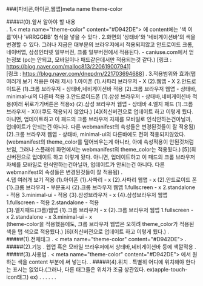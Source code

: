 ###[파비콘,아이콘,웹앱]meta name theme-color

#####(0).앞서 알아야 할 내용  
.
    1.< meta name="theme-color" content="#D942DE"> 에 content에는 '색 이름'이나 '#RRGGBB'
        형식을 넣을 수 있다
.
    2.화면의 '상태바'와 '네비게이션바'의 색을 변경할 수 있다. 그러나 지금은 대부분의 브라우저에서 적용되지않고
        안드로이드 크롬, 네이버앱, 삼성인터넷 일부버전, 크롬 일부버전에서 적용된다. - caniuse.com에서 얻는정보
        (pc는 안되고, 모바일이나 패드같은데서만 적용되는것 같다.)
        [링크 : https://blog.naver.com/malloc813/220619007941]   
        [링크 : https://blog.naver.com/dnepdrn/221703694688]
.
    3.적용범위와 효과(탭 여러개 보기 적용은 아래 제시)
        1.아이폰
            (1).사파리 브라우저 - X
            (2).웹앱 - X
        2.안드로이드폰
            (1).크롬 브라우저 - 상태바,네비게이션바 적용
            (2).크롬 브라우저 웹앱 - 상태바, minimal-ui의 다른바 적용
        3.안드로이드폰
            (1).삼성 브라우저 - 상태바,네비게이션바 적용(아래 뒤로가기버튼은 적용x)
            (2).삼성 브라우저 웹앱 - 상태바
        4.엘지 패드
            (1).크롬 브라우저 - X(더쿠도 적용되지 않았다.)
                               [4](최신버전으로 업데이트 하고 이렇게 됬다. 아니면, 업데이트하고 이 패드의 
                               크롬 브라우저 자체를 모바일로 인식안하는건아닐까, 업데이트가 안되는건 아니다. 다른
                               webmanifest의 속성들은 변경된것들이 잘 적용됨)
            (2).크롬 브라우저 웹앱 - 상태바, minimal-ui의 다른바에도 전혀 적용되지않았다.(webmanifest의
                                    theme_color를 덮어씌우는게 아니라, 아예 속성적용이 안된것처럼 보임,
                                    그러나 스플래쉬 화면에서는 webmanifest의 theme_color는 적용됬다.)
                                    [5](최신버전으로 업데이트 하고 이렇게 됬다. 아니면, 업데이트하고 이 패드의 
                                    크롬 브라우저 자체를 모바일로 인식안하는건아닐까, 업데이트가 안되는건 아니다. 다른
                                    webmanifest의 속성들은 변경된것들이 잘 적용됨)
.                                    
    4.탭 여러개 보기 적용
        (1).아이폰
            {1}.사파리 - x
            {2}.사파리 웹앱 - x
        (2).안드로이드 폰
            {1}.크롬 브라우저 - 부분표시
            {2}.크롬 브라우저 웹앱
                1.fullscreen - x
                2.standalone - 적용
                3.minimal-ui - 적용
            {3}.삼성브라우저 - x
            {4}.삼성브라우저 웹앱
                1.fullscreen - 적용
                2.standalone - 적용                       
        (3).엘지패드(크롬)웹앱
            {1}.크롬 브라우저 - x
            {2}.크롬 브라우저 웹앱
                1.fullscreen - x
                2.standalone - x
                3.minimal-ui - x                  
                (theme-color을 적용했음에도, 크롬 브라우저 웹앱은 오히려 theme_color가 적용된 색을
                탭 색으로 적용됬다.)
                [6](최신버전으로 업데이트 하고 이렇게 됬다.)
.                
#####(1).전체태그
.
	< meta name="theme-color" content="#D942DE"> 
.    
#####(2).기능
.
    웹앱 혹은 모바일 브라우저에서 상태바,네비게이션바 등에 색깔적용
.
#####(3).사용법
.
	< meta name="theme-color" content="#D942DE"> 에서 원하는 색을 content 부분에 써 넣는다.
.
#####(4).위치
.
	특별히 어디에 위치해야 한다는 표시는 없었다.(그러나, 다른 태그들은 위치가 조금 상관있다. ex)apple-touch-icon태그)
	ex)
	<meta name="theme-color" content="~">
    .
    .
    .
    .
    .
    <link rel="apple-touch-icon-precomposed" href="~">
    <link rel="shortcut icon" type="image/x-icon" href="~">
    <link rel="manifest" href="~.webmanifest">
.
